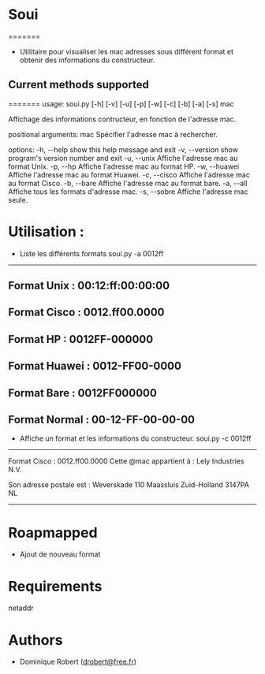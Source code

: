 
# Soui
=======
- Utilitaire pour visualiser les mac adresses sous différent format et obtenir des informations du constructeur.

## Current methods supported
=======
usage: soui.py [-h] [-v] [-u] [-p] [-w] [-c] [-b] [-a] [-s] mac

Affichage des informations contructeur, en fonction de l'adresse mac.

positional arguments:
  mac            Spécifier l'adresse mac à rechercher.

options:
  -h, --help     show this help message and exit
  -v, --version  show program's version number and exit
  -u, --unix     Affiche l'adresse mac au format Unix.
  -p, --hp       Affiche l'adresse mac au format HP.
  -w, --huawei   Affiche l'adresse mac au format Huawei.
  -c, --cisco    Affiche l'adresse mac au format Cisco.
  -b, --bare     Affiche l'adresse mac au format bare.
  -a, --all      Affiche tous les formats d'adresse mac.
  -s, --sobre    Affiche l'adresse mac seule.

Utilisation :
=======
- Liste les différents formats
soui.py -a 0012ff
---------------------------------------------
Format Unix     : 00:12:ff:00:00:00
---------------------------------------------
Format Cisco    : 0012.ff00.0000
---------------------------------------------
Format HP       : 0012FF-000000
---------------------------------------------
Format Huawei   : 0012-FF00-0000
---------------------------------------------
Format Bare     : 0012FF000000
---------------------------------------------
Format Normal   : 00-12-FF-00-00-00
---------------------------------------------

- Affiche un format et les informations du constructeur.
soui.py -c 0012ff
---------------------------------------------
Format Cisco    : 0012.ff00.0000
Cette @mac appartient à : Lely Industries N.V.

Son adresse postale est :
	Weverskade 110
	Maassluis  Zuid-Holland  3147PA
	NL

---------------------------------------------

Roapmapped
=======
- Ajout de nouveau format

Requirements
=======
netaddr

Authors
=======
 * Dominique Robert ([drobert@free.fr](mailto:drobert@free.fr))
